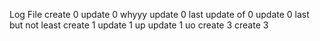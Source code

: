 Log File
create 0
update 0
whyyy
update 0
last update of 0
update 0 last but not least
create 1
update 1
up
update 1
uo
create 3
create 3
